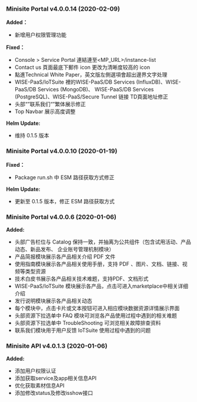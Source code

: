 ### Minisite Portal v4.0.0.14 (2020-02-09)

**Added：**
- 新增用户权限管理功能

**Fixed：**
- Console > Service Portal 連結連至<MP_URL>/instance-list
-  Contact us 頁面最底下郵件 icon 更改为清晰度较高的 icon
- 點進Technical White Paper，英文版左側選項會超出邊界文字处理
- WISE-PaaS/IoTSuite 裡的WISE-PaaS/DB Services (InfluxDB)、WISE-PaaS/DB Services (MongoDB)、
WISE-PaaS/DB Services (PostgreSQL)、WISE-PaaS/Secure Tunnel 链接 TD頁面地址修正
- 头部“”联系我们“”繁体展示修正
- Top Navbar 展示高度调整

**Helm Update:**
- 维持 0.1.5 版本


### Minisite Portal v4.0.0.10 (2020-01-19)

**Fixed：**
- Package run.sh 中 ESM 路径获取方式修正

**Helm Update:**
- 更新至 0.1.5 版本，修正 ESM 路径获取方式

### Minisite Portal v4.0.0.6 (2020-01-06)

**Added:**

- 头部广告栏位与 Catalog 保持一致，并抽离为公共组件（包含试用活动、产品动态、新品发布、
  企业账号管理机制模块）
- 产品简报模块展示各产品相关介绍 PDF 文件
- 使用指南模块展示各产品相关使用手册，支持 PDF 、图片、文档、链接、视频等类型资源
- 技术白皮书展示各产品相关技术难题，支持PDF、文档形式
- WISE-PaaS/IoTSuite 模块展示各产品，点击可进入marketplace中相关详细介绍
- 发行说明模块展示各产品相关动态
- 每个模块中，点击卡片或文本按钮可进入相应模块数据资源详情展示界面
- 头部资源下拉选单中 FAQ 模块可浏览各产品使用过程中遇到的相关难题
- 头部资源下拉选单中 TroubleShooting 可浏览相关故障排查资料
- 联系我们模块用于用户反馈 IoTSuite 使用过程中遇到的问题

### Minisite API v4.0.1.3 (2020-01-06)

**Added:**

- 添加用户权限认证
- 添加获取service及app相关信息API
- 优化获取素材信息API
- 添加修改status及修改isshow接口
